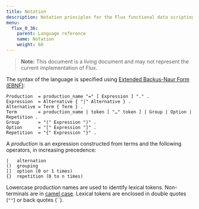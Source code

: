 ```yaml
---
title: Notation
description: Notation principles for the Flux functional data scripting language.
menu:
  flux_0_36:
    parent: Language reference
    name: Notation
    weight: 60
---
```


> **Note:** This document is a living document and may not represent the current implementation of Flux.

The syntax of the language is specified using [Extended Backus-Naur Form (EBNF)](https://en.wikipedia.org/wiki/Extended_Backus%E2%80%93Naur_form):

```
Production  = production_name "=" [ Expression ] "." .
Expression  = Alternative { "|" Alternative } .
Alternative = Term { Term } .
Term        = production_name | token [ "…" token ] | Group | Option | Repetition .
Group       = "(" Expression ")" .
Option      = "[" Expression "]" .
Repetition  = "{" Expression "}" .
```

A _production_ is an expression constructed from terms and the following operators, in increasing precedence:

```
|   alternation
()  grouping
[]  option (0 or 1 times)
{}  repetition (0 to n times)
```

Lowercase production names are used to identify lexical tokens.
Non-terminals are in [camel case](https://en.wikipedia.org/wiki/Camel_case).
Lexical tokens are enclosed in double quotes (`""`) or back quotes (``).
